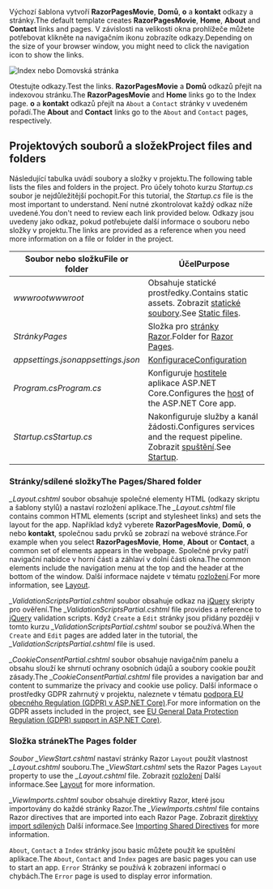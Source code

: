 <span data-ttu-id="ebb8b-101">Výchozí šablona vytvoří **RazorPagesMovie**, **Domů**, **o** a **kontakt** odkazy a stránky.</span><span class="sxs-lookup"><span data-stu-id="ebb8b-101">The default template creates **RazorPagesMovie**, **Home**, **About** and **Contact** links and pages.</span></span> <span data-ttu-id="ebb8b-102">V závislosti na velikosti okna prohlížeče můžete potřebovat klikněte na navigačním ikonu zobrazíte odkazy.</span><span class="sxs-lookup"><span data-stu-id="ebb8b-102">Depending on the size of your browser window, you might need to click the navigation icon to show the links.</span></span>

![Index nebo Domovská stránka](~/tutorials/razor-pages/razor-pages-start/_static/home2.png)

<span data-ttu-id="ebb8b-104">Otestujte odkazy.</span><span class="sxs-lookup"><span data-stu-id="ebb8b-104">Test the links.</span></span> <span data-ttu-id="ebb8b-105">**RazorPagesMovie** a **Domů** odkazů přejít na indexovou stránku.</span><span class="sxs-lookup"><span data-stu-id="ebb8b-105">The **RazorPagesMovie** and **Home** links go to the Index page.</span></span> <span data-ttu-id="ebb8b-106">**o** a **kontakt** odkazů přejít na `About` a `Contact` stránky v uvedeném pořadí.</span><span class="sxs-lookup"><span data-stu-id="ebb8b-106">The **About** and **Contact** links go to the `About` and `Contact` pages, respectively.</span></span>

## <a name="project-files-and-folders"></a><span data-ttu-id="ebb8b-107">Projektových souborů a složek</span><span class="sxs-lookup"><span data-stu-id="ebb8b-107">Project files and folders</span></span>

<span data-ttu-id="ebb8b-108">Následující tabulka uvádí soubory a složky v projektu.</span><span class="sxs-lookup"><span data-stu-id="ebb8b-108">The following table lists the files and folders in the project.</span></span> <span data-ttu-id="ebb8b-109">Pro účely tohoto kurzu *Startup.cs* soubor je nejdůležitější pochopit.</span><span class="sxs-lookup"><span data-stu-id="ebb8b-109">For this tutorial, the *Startup.cs* file is the most important to understand.</span></span> <span data-ttu-id="ebb8b-110">Není nutné zkontrolovat každý odkaz níže uvedené.</span><span class="sxs-lookup"><span data-stu-id="ebb8b-110">You don't need to review each link provided below.</span></span> <span data-ttu-id="ebb8b-111">Odkazy jsou uvedeny jako odkaz, pokud potřebujete další informace o souboru nebo složky v projektu.</span><span class="sxs-lookup"><span data-stu-id="ebb8b-111">The links are provided as a reference when you need more information on a file or folder in the project.</span></span>

| <span data-ttu-id="ebb8b-112">Soubor nebo složku</span><span class="sxs-lookup"><span data-stu-id="ebb8b-112">File or folder</span></span> | <span data-ttu-id="ebb8b-113">Účel</span><span class="sxs-lookup"><span data-stu-id="ebb8b-113">Purpose</span></span> |
| -------------- | ------- |
| <span data-ttu-id="ebb8b-114">*wwwroot*</span><span class="sxs-lookup"><span data-stu-id="ebb8b-114">*wwwroot*</span></span> | <span data-ttu-id="ebb8b-115">Obsahuje statické prostředky.</span><span class="sxs-lookup"><span data-stu-id="ebb8b-115">Contains static assets.</span></span> <span data-ttu-id="ebb8b-116">Zobrazit [statické soubory](xref:fundamentals/static-files).</span><span class="sxs-lookup"><span data-stu-id="ebb8b-116">See [Static files](xref:fundamentals/static-files).</span></span> |
| <span data-ttu-id="ebb8b-117">*Stránky*</span><span class="sxs-lookup"><span data-stu-id="ebb8b-117">*Pages*</span></span> | <span data-ttu-id="ebb8b-118">Složka pro [stránky Razor](xref:razor-pages/index).</span><span class="sxs-lookup"><span data-stu-id="ebb8b-118">Folder for [Razor Pages](xref:razor-pages/index).</span></span> |
| <span data-ttu-id="ebb8b-119">*appsettings.json*</span><span class="sxs-lookup"><span data-stu-id="ebb8b-119">*appsettings.json*</span></span> | [<span data-ttu-id="ebb8b-120">Konfigurace</span><span class="sxs-lookup"><span data-stu-id="ebb8b-120">Configuration</span></span>](xref:fundamentals/configuration/index) |
| <span data-ttu-id="ebb8b-121">*Program.cs*</span><span class="sxs-lookup"><span data-stu-id="ebb8b-121">*Program.cs*</span></span> | <span data-ttu-id="ebb8b-122">Konfiguruje [hostitele](xref:fundamentals/host/index) aplikace ASP.NET Core.</span><span class="sxs-lookup"><span data-stu-id="ebb8b-122">Configures the [host](xref:fundamentals/host/index) of the ASP.NET Core app.</span></span> |
| <span data-ttu-id="ebb8b-123">*Startup.cs*</span><span class="sxs-lookup"><span data-stu-id="ebb8b-123">*Startup.cs*</span></span> | <span data-ttu-id="ebb8b-124">Nakonfiguruje služby a kanál žádosti.</span><span class="sxs-lookup"><span data-stu-id="ebb8b-124">Configures services and the request pipeline.</span></span> <span data-ttu-id="ebb8b-125">Zobrazit [spuštění](xref:fundamentals/startup).</span><span class="sxs-lookup"><span data-stu-id="ebb8b-125">See [Startup](xref:fundamentals/startup).</span></span> |

### <a name="the-pagesshared-folder"></a><span data-ttu-id="ebb8b-126">Stránky/sdílené složky</span><span class="sxs-lookup"><span data-stu-id="ebb8b-126">The Pages/Shared folder</span></span>

<span data-ttu-id="ebb8b-127">*_Layout.cshtml* soubor obsahuje společné elementy HTML (odkazy skriptu a šablony stylů) a nastaví rozložení aplikace.</span><span class="sxs-lookup"><span data-stu-id="ebb8b-127">The *_Layout.cshtml* file contains common HTML elements (script and stylesheet links) and sets the layout for the app.</span></span> <span data-ttu-id="ebb8b-128">Například když vyberete **RazorPagesMovie**, **Domů**, **o** nebo **kontakt**, společnou sadu prvků se zobrazí na webové stránce.</span><span class="sxs-lookup"><span data-stu-id="ebb8b-128">For example when you select **RazorPagesMovie**, **Home**, **About** or **Contact**, a common set of elements appears in the webpage.</span></span> <span data-ttu-id="ebb8b-129">Společné prvky patří navigační nabídce v horní části a záhlaví v dolní části okna.</span><span class="sxs-lookup"><span data-stu-id="ebb8b-129">The common elements include the navigation menu at the top and the header at the bottom of the window.</span></span> <span data-ttu-id="ebb8b-130">Další informace najdete v tématu [rozložení](xref:mvc/views/layout).</span><span class="sxs-lookup"><span data-stu-id="ebb8b-130">For more information, see [Layout](xref:mvc/views/layout).</span></span>

<span data-ttu-id="ebb8b-131">*_ValidationScriptsPartial.cshtml* soubor obsahuje odkaz na [jQuery](https://jquery.com/) skripty pro ověření.</span><span class="sxs-lookup"><span data-stu-id="ebb8b-131">The *_ValidationScriptsPartial.cshtml* file provides a reference to [jQuery](https://jquery.com/) validation scripts.</span></span> <span data-ttu-id="ebb8b-132">Když `Create` a `Edit` stránky jsou přidány později v tomto kurzu *_ValidationScriptsPartial.cshtml* soubor se používá.</span><span class="sxs-lookup"><span data-stu-id="ebb8b-132">When the `Create` and `Edit` pages are added later in the tutorial, the *_ValidationScriptsPartial.cshtml* file is used.</span></span>

<span data-ttu-id="ebb8b-133">*_CookieConsentPartial.cshtml* soubor obsahuje navigačním panelu a obsahu slouží ke shrnutí ochrany osobních údajů a soubory cookie použít zásady.</span><span class="sxs-lookup"><span data-stu-id="ebb8b-133">The *_CookieConsentPartial.cshtml* file provides a navigation bar and content to summarize the privacy and cookie use policy.</span></span> <span data-ttu-id="ebb8b-134">Další informace o prostředky GDPR zahrnutý v projektu, naleznete v tématu [podpora EU obecného Regulation (GDPR) v ASP.NET Core)](xref:security/gdpr).</span><span class="sxs-lookup"><span data-stu-id="ebb8b-134">For more information on the GDPR assets included in the project, see [EU General Data Protection Regulation (GDPR) support in ASP.NET Core)](xref:security/gdpr).</span></span>

### <a name="the-pages-folder"></a><span data-ttu-id="ebb8b-135">Složka stránek</span><span class="sxs-lookup"><span data-stu-id="ebb8b-135">The Pages folder</span></span>

<span data-ttu-id="ebb8b-136">*Soubor _ViewStart.cshtml* nastaví stránky Razor `Layout` použít vlastnost *_Layout.cshtml* souboru.</span><span class="sxs-lookup"><span data-stu-id="ebb8b-136">The *_ViewStart.cshtml* sets the Razor Pages `Layout` property to use the *_Layout.cshtml* file.</span></span> <span data-ttu-id="ebb8b-137">Zobrazit [rozložení](xref:mvc/views/layout) Další informace.</span><span class="sxs-lookup"><span data-stu-id="ebb8b-137">See [Layout](xref:mvc/views/layout) for more information.</span></span>

<span data-ttu-id="ebb8b-138">*_ViewImports.cshtml* soubor obsahuje direktivy Razor, které jsou importovány do každé stránky Razor.</span><span class="sxs-lookup"><span data-stu-id="ebb8b-138">The *_ViewImports.cshtml* file contains Razor directives that are imported into each Razor Page.</span></span> <span data-ttu-id="ebb8b-139">Zobrazit [direktivy import sdílených](xref:mvc/views/layout#importing-shared-directives) Další informace.</span><span class="sxs-lookup"><span data-stu-id="ebb8b-139">See [Importing Shared Directives](xref:mvc/views/layout#importing-shared-directives) for more information.</span></span>

<span data-ttu-id="ebb8b-140">`About`, `Contact` a `Index` stránky jsou basic můžete použít ke spuštění aplikace.</span><span class="sxs-lookup"><span data-stu-id="ebb8b-140">The `About`, `Contact` and `Index` pages are basic pages you can use to start an app.</span></span> <span data-ttu-id="ebb8b-141">`Error` Stránky se používá k zobrazení informací o chybách.</span><span class="sxs-lookup"><span data-stu-id="ebb8b-141">The `Error` page is used to display error information.</span></span>

